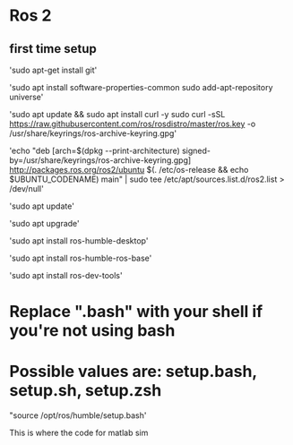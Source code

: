 # Ros 2


## first time setup
'sudo apt-get install git'

'sudo apt install software-properties-common
sudo add-apt-repository universe'

'sudo apt update && sudo apt install curl -y
sudo curl -sSL https://raw.githubusercontent.com/ros/rosdistro/master/ros.key -o /usr/share/keyrings/ros-archive-keyring.gpg'

'echo "deb [arch=$(dpkg --print-architecture) signed-by=/usr/share/keyrings/ros-archive-keyring.gpg] http://packages.ros.org/ros2/ubuntu $(. /etc/os-release && echo $UBUNTU_CODENAME) main" | sudo tee /etc/apt/sources.list.d/ros2.list > /dev/null'


'sudo apt update'


'sudo apt upgrade'


'sudo apt install ros-humble-desktop'


'sudo apt install ros-humble-ros-base'


'sudo apt install ros-dev-tools'



# Replace ".bash" with your shell if you're not using bash
# Possible values are: setup.bash, setup.sh, setup.zsh
"source /opt/ros/humble/setup.bash'

This is where the code for matlab sim
